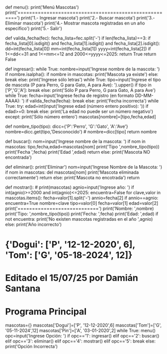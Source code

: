 def menu():
    print('Menú Mascotas')
    print('======================================================')
    print('1.- Ingresar mascota')
    print('2.- Buscar mascota')
    print('3.- Eliminar mascota')
    print('4.- Mostrar mascota registradas en un año especifico')
    print('5.- Salir')

def valida_fecha(fec):
    fecha_lista=fec.split('-')
    if len(fecha_lista)==3:
        if fecha_lista[0].isdigit() and fecha_lista[1].isdigit() and fecha_lista[2].isdigit():
            dd=int(fecha_lista[0])
            mm=int(fecha_lista[1])
            yyyy=int(fecha_lista[2])
            if 1<=dd<=31 and 1<=mm<=12 and 2000<=yyyy<=2025:
                return True
    return False

def ingresar():
    while True:
        nombre=input('Ingrese nombre de la mascota: ')
        if nombre.isalpha():
            if nombre in mascotas:
                print('Mascota ya existe')
            else:
                break
        else:
            print('Ingrese sólo letras')
    while True:
        tipo=input('Ingrese el tipo de mascota (P para Perro, G para Gato, A para Ave): ').upper()
        if tipo in ['P','G','A']:
            break
        else:
            print('Sólo P para Perro, G para Gato, A para Ave')
    while True:
        fecha=input('Ingrese fecha de registro (en formato DD-MM-AAAA): ')
        if valida_fecha(fecha):
            break
        else:
            print('Fecha incorrecta')
    while True:
        try:
            edad=int(input('Ingrese edad (número entero positivo): '))
            if edad>=0:
                break
            else:
                print('La edad no puede ser un número negativo')
        except:
            print('Sólo número entero')
    mascotas[nombre]=[tipo,fecha,edad]

def nombre_tipo(tipo):
    dicc={'P':'Perro', 'G':'Gato', 'A':'Ave'}
    nombre=dicc.get(tipo,'Desconocido')
    # nombre=dicc[tipo]
    return nombre

def buscar():
    nom=input('Ingrese nombre de la mascota: ')
    if nom in mascotas:
        tipo,fecha,edad=mascotas[nom]
        print('Tipo ',nombre_tipo(tipo))
        print('Fecha ',fecha)
        print('Edad ',edad)
        return
    else:
        print('Mascota NO encontrada')

def eliminar():
    print('Eliminar')
    nom=input('Ingrese Nombre de la Mascota: ')
    if nom in mascotas:
        del mascotas[nom]
        print('Mascota eliminada correctamente')
        return
    else:
        print('Mascota no encotrada')
        return

def mostrar():
    # print(mascotas)
    agnio=input('Ingrese año: ')
    if int(agnio)>=2000 and int(agnio)<=2025:
        encuentra=False
        for clave,valor in mascotas.items():
            fecha=valor[1].split('-')
            annio=fecha[2]
            if annio==agnio:
                encuentra=True
                nombre=clave
                tipo=valor[0]
                fecha=valor[1]
                edad=valor[2]
                print('============================')
                print('Nombre: ',nombre)
                print('Tipo: ',nombre_tipo(tipo))
                print('Fecha: ',fecha)
                print('Edad: ',edad)
        if not encuentra:
            print('No existen mascotas registradas en el año ',agnio)
    else:
        print('Año incorrecto')

# {'Dogui': ['P', '12-12-2020', 6], 'Tom': ['G', '05-18-2024', 12]}
# Editado el 15/07/25 por Damián Santana

# Programa Principal
mascotas={}
mascotas['Dogui']=['P', '12-12-2020',6]
mascotas['Tom']=['G', '05-11-2024',12]
mascotas['Pin']=['A', '03-01-2020',2]
while True:
    menu()
    opc=input('Ingrese Opción: ')
    if opc=='1':
        ingresar()
    elif opc=='2':
        buscar()
    elif opc=='3':
        eliminar()
    elif opc=='4':
        mostrar()
    elif opc=='5':
        break
    else:
        print('Opción Incorrecta')


